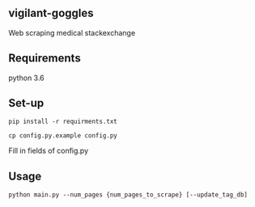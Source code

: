 vigilant-goggles
------------------
Web scraping medical stackexchange

## Requirements
python 3.6

## Set-up 
`pip install -r requirments.txt`

`cp config.py.example config.py`

Fill in fields of config.py 

## Usage

`python main.py --num_pages {num_pages_to_scrape} [--update_tag_db]`
#

